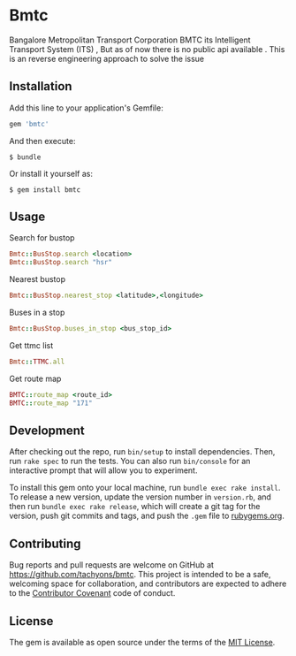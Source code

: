 # Bmtc

Bangalore Metropolitan Transport Corporation BMTC its Intelligent Transport System (ITS) , But as of now there is no public api available . This is an reverse engineering approach to solve the issue  

## Installation

Add this line to your application's Gemfile:

```ruby
gem 'bmtc'
```

And then execute:

    $ bundle

Or install it yourself as:

    $ gem install bmtc

## Usage

Search for bustop
```ruby
Bmtc::BusStop.search <location>
Bmtc::BusStop.search "hsr"
```
Nearest bustop

```ruby
Bmtc::BusStop.nearest_stop <latitude>,<longitude>
```

Buses in a stop
```ruby
Bmtc::BusStop.buses_in_stop <bus_stop_id>
```
Get ttmc list

```ruby
Bmtc::TTMC.all
```

Get route map

```ruby
BMTC::route_map <route_id>
BMTC::route_map "171"
```
## Development

After checking out the repo, run `bin/setup` to install dependencies. Then, run `rake spec` to run the tests. You can also run `bin/console` for an interactive prompt that will allow you to experiment.

To install this gem onto your local machine, run `bundle exec rake install`. To release a new version, update the version number in `version.rb`, and then run `bundle exec rake release`, which will create a git tag for the version, push git commits and tags, and push the `.gem` file to [rubygems.org](https://rubygems.org).

## Contributing

Bug reports and pull requests are welcome on GitHub at https://github.com/tachyons/bmtc. This project is intended to be a safe, welcoming space for collaboration, and contributors are expected to adhere to the [Contributor Covenant](http://contributor-covenant.org) code of conduct.


## License

The gem is available as open source under the terms of the [MIT License](http://opensource.org/licenses/MIT).
